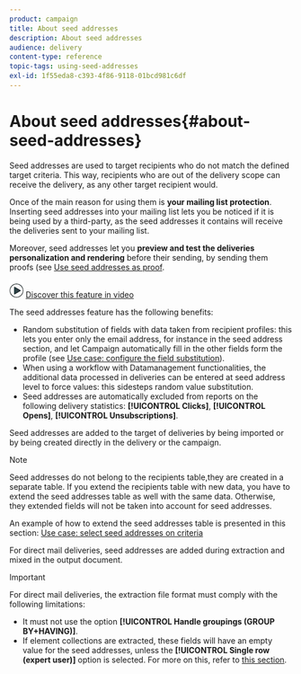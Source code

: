 ```yaml
---
product: campaign
title: About seed addresses
description: About seed addresses
audience: delivery
content-type: reference
topic-tags: using-seed-addresses
exl-id: 1f55eda8-c393-4f86-9118-01bcd981c6df
---
```

# About seed addresses{#about-seed-addresses}

Seed addresses are used to target recipients who do not match the defined target criteria. This way, recipients who are out of the delivery scope can receive the delivery, as any other target recipient would.

Once of the main reason for using them is **your mailing list protection**. Inserting seed addresses into your mailing list lets you be noticed if it is being used by a third-party, as the seed addresses it contains will receive the deliveries sent to your mailing list.

Moreover, seed addresses let you **preview and test the deliveries personalization and rendering** before their sending, by sending them proofs (see [Use seed addresses as proof](steps-defining-the-target-population.md#using-seed-addresses-as-proof).

![](assets/do-not-localize/how-to-video.png) [Discover this feature in video](steps-defining-the-target-population.md#seeds-and-proofs-video)

The seed addresses feature has the following benefits:

* Random substitution of fields with data taken from recipient profiles: this lets you enter only the email address, for instance in the seed address section, and let Campaign automatically fill in the other fields form the profile (see [Use case: configure the field substitution](use-case--configuring-the-field-substitution.md)).
* When using a workflow with Datamanagement functionalities, the additional data processed in deliveries can be entered at seed address level to force values: this sidesteps random value substitution.
* Seed addresses are automatically excluded from reports on the following delivery statistics: **[!UICONTROL Clicks]**, **[!UICONTROL Opens]**, **[!UICONTROL Unsubscriptions]**.

Seed addresses are added to the target of deliveries by being imported or by being created directly in the delivery or the campaign.

>[!NOTE]
>
>Seed addresses do not belong to the recipients table,they are created in a separate table. If you extend the recipients table with new data, you have to extend the seed addresses table as well with the same data. Otherwise, they extended fields will not be taken into account for seed addresses.
>
>An example of how to extend the seed addresses table is presented in this section: [Use case: select seed addresses on criteria](use-case--selecting-seed-addresses-on-criteria.md)

For direct mail deliveries, seed addresses are added during extraction and mixed in the output document.

>[!IMPORTANT]
>
>For direct mail deliveries, the extraction file format must comply with the following limitations:  
>
>* It must not use the option **[!UICONTROL Handle groupings (GROUP BY+HAVING)]**.
>* If element collections are extracted, these fields will have an empty value for the seed addresses, unless the **[!UICONTROL Single row (expert user)]** option is selected. For more on this, refer to [this section](../../platform/using/executing-export-jobs.md#step-7---data-formatting).
>
